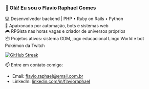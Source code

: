 ### 👋 Olá! Eu sou o Flavio Raphael Gomes

💻 Desenvolvedor backend | PHP • Ruby on Rails • Python  
🚀 Apaixonado por automação, bots e sistemas web  
🎮 RPGista nas horas vagas e criador de universos próprios  
📦 Projetos ativos: sistema GDM, jogo educacional Lingo World e bot Pokémon da Twitch  

[![GitHub Streak](https://streak-stats.demolab.com?user=Frgomes2&theme=dark)](https://git.io/streak-stats)

📫 Entre em contato comigo:
- Email: flavio.raphael@email.com.br
- LinkedIn: [linkedin.com/in/flavioraphael](https://linkedin.com/in/flavioraphael)
